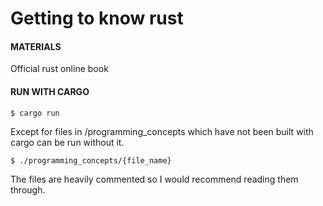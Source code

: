 # Getting to know rust
#### MATERIALS
<a src="https://doc.rust-lang.org/book/title-page.html">Official rust online book</a>
#### RUN WITH CARGO
`$ cargo run`

Except for files in /programming_concepts which have not been built with cargo can be run without it.

`$ ./programming_concepts/{file_name}`

The files are heavily commented so I would recommend reading them through.